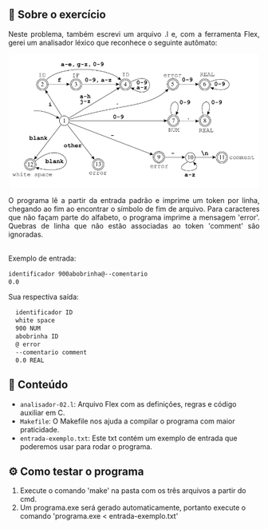 ## 📝 Sobre o exercício
<p align="justify"> 
  Neste problema, também escrevi um arquivo .l e, com a ferramenta Flex, gerei um analisador léxico que reconhece o seguinte autômato:
</p>
<p align="center">
  <img src="imagem/automato.png" width="500px;" alt="Imagem Autômato" />
</p>

<p align="justify"> 
  O programa lê a partir da entrada padrão e imprime um token por linha, chegando ao fim ao encontrar o símbolo de fim de arquivo. Para caracteres que não façam parte do alfabeto, o programa imprime a mensagem 'error'. Quebras de linha que não estão associadas ao token 'comment' são ignoradas.</br></br>


  Exemplo de entrada:
    
    identificador 900abobrinha@--comentario
    0.0

</p>   
<p>
    Sua respectiva saída:
  
      identificador ID
      white space
      900 NUM
      abobrinha ID
      @ error
      --comentario comment
      0.0 REAL
</p>

## 📄 Conteúdo

- `analisador-02.l`: Arquivo Flex com as definições, regras e código auxiliar em C.
- `Makefile`: O Makefile nos ajuda a compilar o programa com maior praticidade.
- `entrada-exemplo.txt`: Este txt contém um exemplo de entrada que poderemos usar para rodar o programa.

## ⚙️ Como testar o programa
1. Execute o comando 'make' na pasta com os três arquivos a partir do cmd.
2. Um programa.exe será gerado automaticamente, portanto execute o comando 'programa.exe < entrada-exemplo.txt'
